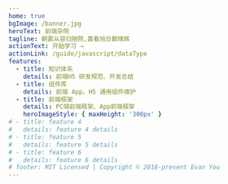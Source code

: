 ```yaml
---
home: true
bgImage: /banner.jpg
heroText: 前端杂院
tagline: 朝罢从容归陋院,喜看旭日散晴辉
actionText: 开始学习 →
actionLink: /guide/javascript/dataType
features:
  - title: 知识体系
    details: 前端H5 研发规范、开发总结
  - title: 组件库
    details: 前端 App、H5 通用组件维护
  - title: 前端框架
    details: PC端前端框架、App前端框架
    heroImageStyle: { maxHeight: '300px' }
# - title: feature 4
#   details: feature 4 details
# - title: feature 5
#   details: feature 5 details
# - title: feature 6
#   details: feature 6 details
# footer: MIT Licensed | Copyright © 2018-present Evan You
---
```

